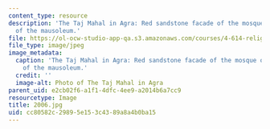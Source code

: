 ```yaml
---
content_type: resource
description: 'The Taj Mahal in Agra: Red sandstone facade of the mosque on the side
  of the mausoleum.'
file: https://ol-ocw-studio-app-qa.s3.amazonaws.com/courses/4-614-religious-architecture-and-islamic-cultures-fall-2002/cc80582c29895e153c4389a8a4b0ba15_2006.jpg
file_type: image/jpeg
image_metadata:
  caption: 'The Taj Mahal in Agra: Red sandstone facade of the mosque on the side
    of the mausoleum.'
  credit: ''
  image-alt: Photo of The Taj Mahal in Agra
parent_uid: e2cb02f6-a1f1-4dfc-4ee9-a2014b6a7cc9
resourcetype: Image
title: 2006.jpg
uid: cc80582c-2989-5e15-3c43-89a8a4b0ba15
---
```

